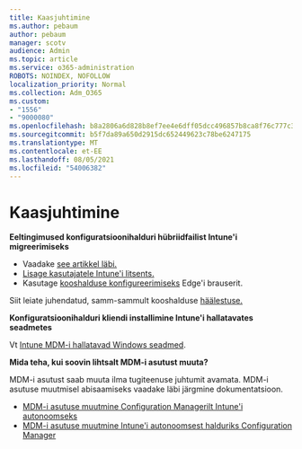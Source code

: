 ```yaml
---
title: Kaasjuhtimine
ms.author: pebaum
author: pebaum
manager: scotv
audience: Admin
ms.topic: article
ms.service: o365-administration
ROBOTS: NOINDEX, NOFOLLOW
localization_priority: Normal
ms.collection: Adm_O365
ms.custom:
- "1556"
- "9000080"
ms.openlocfilehash: b8a2806a6d828b8ef7ee4e6dff05dcc496857b8ca8f76c777c39ff3155809668
ms.sourcegitcommit: b5f7da89a650d2915dc652449623c78be6247175
ms.translationtype: MT
ms.contentlocale: et-EE
ms.lasthandoff: 08/05/2021
ms.locfileid: "54006382"
---
```

# <a name="co-management"></a>Kaasjuhtimine

**Eeltingimused konfiguratsioonihalduri hübriidfailist Intune'i migreerimiseks**

- Vaadake [see artikkel läbi.](https://docs.microsoft.com/mem/configmgr/mdm/understand/what-happened-to-hybrid)
- [Lisage kasutajatele Intune'i litsents.](https://docs.microsoft.com/mem/intune/fundamentals/licenses-assign)
- Kasutage [kooshalduse konfigureerimiseks](https://www.microsoft.com/edge) Edge'i brauserit.

Siit leiate juhendatud, samm-sammult kooshalduse [häälestuse.](https://admin.microsoft.com/AdminPortal/Home?#/modernonboarding/comanagesetupguide)

**Konfiguratsioonihalduri kliendi installimine Intune'i hallatavates seadmetes**

Vt [Intune MDM-i hallatavad Windows seadmed](https://docs.microsoft.com/mem/configmgr/core/clients/deploy/deploy-clients-to-windows-computers#bkmk_mdm).

**Mida teha, kui soovin lihtsalt MDM-i asutust muuta?**

MDM-i asutust saab muuta ilma tugiteenuse juhtumit avamata. MDM-i asutuse muutmisel abisaamiseks vaadake läbi järgmine dokumentatsioon.

- [MDM-i asutuse muutmine Configuration Managerilt Intune'i autonoomseks](https://docs.microsoft.com/mem/configmgr/mdm/understand/what-happened-to-hybrid)
- [MDM-i asutuse muutmine Intune'i autonoomsest halduriks Configuration Manager](https://docs.microsoft.com/mem/configmgr/mdm/understand/what-happened-to-hybrid)
